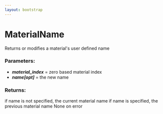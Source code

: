 ```yaml
---
layout: bootstrap
---
```


# MaterialName

Returns or modifies a material's user defined name
          

### Parameters:

- ***material_index*** = zero based material index
- ***name[opt]*** = the new name
        

### Returns:


if name is not specified, the current material name
if name is specified, the previous material name
None on error
        


